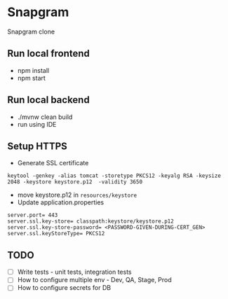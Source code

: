 # Snapgram
Snapgram clone

## Run local frontend
- npm install
- npm start

## Run local backend
- ./mvnw clean build
- run using IDE

## Setup HTTPS
-  Generate SSL certificate
```
keytool -genkey -alias tomcat -storetype PKCS12 -keyalg RSA -keysize 2048 -keystore keystore.p12  -validity 3650
```
- move keystore.p12 in `resources/keystore`
- Update application.properties
```
server.port= 443
server.ssl.key-store= classpath:keystore/keystore.p12
server.ssl.key-store-password= <PASSWORD-GIVEN-DURING-CERT_GEN>
server.ssl.keyStoreType= PKCS12
```

## TODO
- [ ] Write tests - unit tests, integration tests
- [ ] How to configure multiple env - Dev, QA, Stage, Prod
- [ ] How to configure secrets for DB 